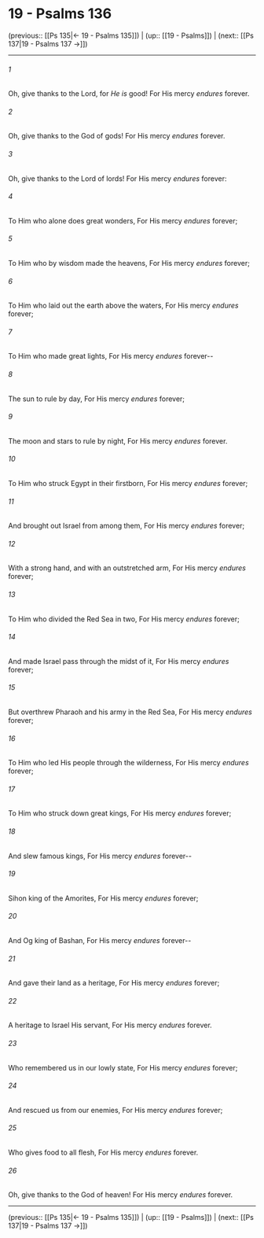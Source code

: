 # 19 - Psalms 136

(previous:: [[Ps 135|← 19 - Psalms 135]]) | (up:: [[19 - Psalms]]) | (next:: [[Ps 137|19 - Psalms 137 →]])

***


###### 1 
Oh, give thanks to the Lord, for _He is_ good! For His mercy _endures_ forever. 

###### 2 
Oh, give thanks to the God of gods! For His mercy _endures_ forever. 

###### 3 
Oh, give thanks to the Lord of lords! For His mercy _endures_ forever: 

###### 4 
To Him who alone does great wonders, For His mercy _endures_ forever; 

###### 5 
To Him who by wisdom made the heavens, For His mercy _endures_ forever; 

###### 6 
To Him who laid out the earth above the waters, For His mercy _endures_ forever; 

###### 7 
To Him who made great lights, For His mercy _endures_ forever-- 

###### 8 
The sun to rule by day, For His mercy _endures_ forever; 

###### 9 
The moon and stars to rule by night, For His mercy _endures_ forever. 

###### 10 
To Him who struck Egypt in their firstborn, For His mercy _endures_ forever; 

###### 11 
And brought out Israel from among them, For His mercy _endures_ forever; 

###### 12 
With a strong hand, and with an outstretched arm, For His mercy _endures_ forever; 

###### 13 
To Him who divided the Red Sea in two, For His mercy _endures_ forever; 

###### 14 
And made Israel pass through the midst of it, For His mercy _endures_ forever; 

###### 15 
But overthrew Pharaoh and his army in the Red Sea, For His mercy _endures_ forever; 

###### 16 
To Him who led His people through the wilderness, For His mercy _endures_ forever; 

###### 17 
To Him who struck down great kings, For His mercy _endures_ forever; 

###### 18 
And slew famous kings, For His mercy _endures_ forever-- 

###### 19 
Sihon king of the Amorites, For His mercy _endures_ forever; 

###### 20 
And Og king of Bashan, For His mercy _endures_ forever-- 

###### 21 
And gave their land as a heritage, For His mercy _endures_ forever; 

###### 22 
A heritage to Israel His servant, For His mercy _endures_ forever. 

###### 23 
Who remembered us in our lowly state, For His mercy _endures_ forever; 

###### 24 
And rescued us from our enemies, For His mercy _endures_ forever; 

###### 25 
Who gives food to all flesh, For His mercy _endures_ forever. 

###### 26 
Oh, give thanks to the God of heaven! For His mercy _endures_ forever.

***

(previous:: [[Ps 135|← 19 - Psalms 135]]) | (up:: [[19 - Psalms]]) | (next:: [[Ps 137|19 - Psalms 137 →]])
